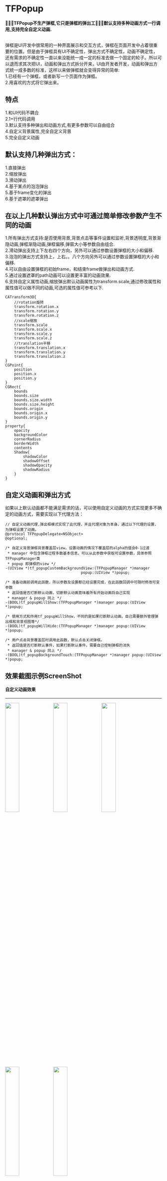 # TFPopup
**🚀🚀🚀TFPopup不生产弹框,它只是弹框的弹出工🚀🚀🚀默认支持多种动画方式一行调用,支持完全自定义动画.**

<br>弹框是UI开发中很常用的一种界面展示和交互方式，弹框在页面开发中占着很重要的位置。但是由于弹框具有UI不确定性，弹出方式不确定性，动画不确定性，还有需求的不确定性一直以来没能统一成一定的标准去做一个固定的轮子。所以可以退而求其次把UI，动画和弹出方式拆分开来，UI由开发者开发，动画和弹出方式统一成多数的标准，这样以来做弹框就会变得异常的简单:
<br>1.已经有一个弹框，或者新写一个页面作为弹框。
<br>2.用喜欢的方式将它弹出来。<br>
## 特点
1.和UI代码不耦合<br>
2.1+行代码调用<br>
3.默认支持多种弹出和动画方式,有更多参数可以自由组合<br>
4.自定义背景属性,完全自定义背景<br>
5.完全自定义动画
## 默认支持几种弹出方式：
1.直接弹出<br>
2.缩放弹出<br>
3.滑动弹出<br>
4.基于某点的泡泡弹出<br>
5.基于frame变化的弹出<br>
6.基于遮罩的遮罩弹出<br>
## 在以上几种默认弹出方式中可通过简单修改参数产生不同的动画
1.所有弹出方式支持:是否使用背景,背景点击等事件设置和监听,背景透明度,背景渐隐动画,弹框渐隐动画,弹框偏移,弹窗大小等参数自由组合.<br>
2.滑动弹出支持上下左右四个方向，另外可以通过参数设置弹框的大小和偏移.<br>
3.泡泡的弹出方式支持上，上右。。八个方向另外可以通过参数设置弹框的大小和偏移.<br>
4.可以自由设置弹框的初始frame，和结束frame做弹出和动画方式.<br>
5.通过设置遮罩的path动画可以设置更丰富的动画效果.<br>
6.支持自定义属性动画,缩放弹出默认动画属性为transform.scale,通过修改属性和属性值可以做不同的动画,可选的属性值可参考以下.
```
CATransform3D{
    //rotation旋转
    transform.rotation.x
    transform.rotation.y
    transform.rotation.z
    //scale缩放
    transform.scale
    transform.scale.x
    transform.scale.y
    transform.scale.z
    //translation平移
    transform.translation.x
    transform.translation.y
    transform.translation.z
}
CGPoint{
    position
    position.x
    position.y
}
CGRect{
    bounds
    bounds.size
    bounds.size.width
    bounds.size.height
    bounds.origin
    bounds.origin.x
    bounds.origin.y
}
property{
    opacity
    backgroundColor
    cornerRadius
    borderWidth
    contents
    Shadow{
        shadowColor
        shadowOffset
        shadowOpacity
        shadowRadius
    }
}
```
## 自定义动画和弹出方式
如果以上默认动画都不能满足需求的话，可以使用自定义动画的方式实现更多不确定的动画方式，需要实现以下代理方法：
```
// 自定义动画代理,弹出框模式实现了此代理，并且代理对象为本身。通过以下代理的设置，为弹框设置了动画。
@protocol TFPopupDelegate<NSObject>
@optional;

/* 自定义背景弹框背景覆盖层view，设置动画的情况下覆盖层的alpha的值会0-1过渡
 * manager 中包含弹框过程多数基本信息，可以从此参数中获取可设置参数，具体参照TFPopupManager类
 * popup 即弹框的view */
-(UIView *)tf_popupCustemBackgroundView:(TFPopupManager *)manager
                                  popup:(UIView *)popup;

/* 准备动画前调用此函数，所以参数及设置都已经设置完成，在此函数回调中可随时修改可变参数
 * 返回值是否打断默认动画，切断默认动画意味着所有开始动画将自己实现
 * manager & popup 同上 */
-(BOOL)tf_popupWillShow:(TFPopupManager *)manager popup:(UIView *)popup;

/* 使用方式和作用tf_popupWillShow，不同的是如果打断默认动画，自己需要额外管理弹出框和背景视图等*/
-(BOOL)tf_popupWillHide:(TFPopupManager *)manager popup:(UIView *)popup;

/* 用户点击背景覆盖层时调用此函数，默认点击关闭弹框。
 * 返回值是否打断默认事件，如果打断默认事件，需要自己控制弹框的消失
 * manager & popup 同上 */
-(BOOL)tf_popupBackgroundTouch:(TFPopupManager *)manager popup:(UIView *)popup;
```
## 效果截图示例ScreenShot
#### 自定义动画效果
___
<div>
<img src="https://github.com/shmxybfq/TFPopup/blob/master/Excemple/cus-1.gif" width="30%" height="30%">
<img src="https://github.com/shmxybfq/TFPopup/blob/master/Excemple/cus-2.gif" width="30%" height="30%">
<img src="https://github.com/shmxybfq/TFPopup/blob/master/Excemple/cus-3.gif" width="30%" height="30%">
</div>
<div>
<img src="https://github.com/shmxybfq/TFPopup/blob/master/Excemple/cus-4.gif" width="30%" height="30%">
<img src="https://github.com/shmxybfq/TFPopup/blob/master/Excemple/cus-5.gif" width="30%" height="30%">
</div>
<br>
#### 默认动画效果

___

<div>
<img src="https://github.com/shmxybfq/TFPopup/blob/master/Excemple/exc1.gif" width="30%" height="30%">
<img src="https://github.com/shmxybfq/TFPopup/blob/master/Excemple/exc2.gif" width="30%" height="30%">
<img src="https://github.com/shmxybfq/TFPopup/blob/master/Excemple/exc3.gif" width="30%" height="30%">
</div>
<div>
<img src="https://github.com/shmxybfq/TFPopup/blob/master/Excemple/exc4.gif" width="30%" height="30%">
<img src="https://github.com/shmxybfq/TFPopup/blob/master/Excemple/exc5.gif" width="30%" height="30%">
<img src="https://github.com/shmxybfq/TFPopup/blob/master/Excemple/exc6.gif" width="30%" height="30%">
</div>
<div>
<img src="https://github.com/shmxybfq/TFPopup/blob/master/Excemple/exc7.gif" width="30%" height="30%">
<img src="https://github.com/shmxybfq/TFPopup/blob/master/Excemple/exc8.gif" width="30%" height="30%">
</div>
<br>
#### 基于默认动画效果的参数自由组合

___

<div>
<img src="https://github.com/shmxybfq/TFPopup/blob/master/Excemple/nor-bubble.gif" width="30%" height="30%">
<img src="https://github.com/shmxybfq/TFPopup/blob/master/Excemple/nor-mask.gif" width="30%" height="30%">
<img src="https://github.com/shmxybfq/TFPopup/blob/master/Excemple/nor-slide.gif" width="30%" height="30%">
</div>



